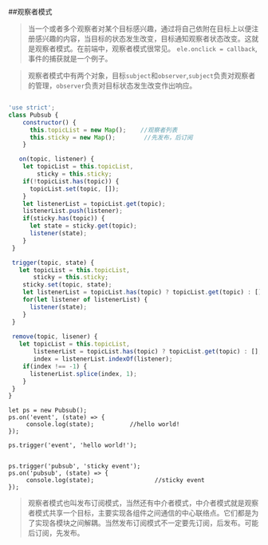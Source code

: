 ##观察者模式

>当一个或者多个观察者对某个目标感兴趣，通过将自己依附在目标上以便注册感兴趣的内容，当目标的状态发生改变，目标通知观察者状态改变。这就是观察者模式。在前端中，观察者模式很常见。
`ele.onclick = callback`,事件的捕获就是一个例子。

>观察者模式中有两个对象，目标`subject`和`observer`,`subject`负责对观察者的管理，`observer`负责对目标状态发生改变作出响应。

```javascript

'use strict';
class Pubsub {
    constructor() {
      this.topicList = new Map();    //观察者列表
      this.sticky = new Map();        //先发布，后订阅
    }

   on(topic, listener) {
 	let topicList = this.topicList,
 	    sticky = this.sticky;
    if(!topicList.has(topic)) {
      topicList.set(topic, []);
    }
    let listenerList = topicList.get(topic);
    listenerList.push(listener);
    if(sticky.has(topic)) {
      let state = sticky.get(topic);
      listener(state);
    }
 }

 trigger(topic, state) {
   let topicList = this.topicList,
       sticky = this.sticky;
    sticky.set(topic, state);
    let listenerList = topicList.has(topic) ? topicList.get(topic) : [];
    for(let listener of listenerList) {
      listener(state);
    }
 }
 
 remove(topic, lisener) {
   let topicList = this.topicList,
       listenerList = topicList.has(topic) ? topicList.get(topic) : [],
       index = listenerList.indexOf(listener);
    if(index !== -1) {
      listenerList.splice(index, 1);
    }
 }
}
```

```javasript
let ps = new Pubsub();
ps.on('event', (state) => {
	 console.log(state);          //hello world!
});

ps.trigger('event', 'hello world!');


ps.trigger('pubsub', 'sticky event');
ps.on('pubsub', (state) => {
	 console.log(state);                 //sticky event
});

```

>观察者模式也叫发布订阅模式，当然还有中介者模式，中介者模式就是观察者模式共享一个目标，主要实现各组件之间通信的中心联络点。它们都是为了实现各模块之间解耦。当然发布订阅模式不一定要先订阅，后发布。可能后订阅，先发布。